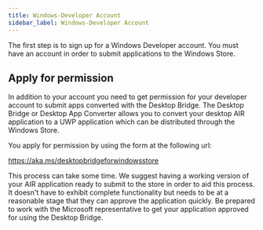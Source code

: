 ```yaml
---
title: Windows-Developer Account
sidebar_label: Windows-Developer Account
---
```



The first step is to sign up for a Windows Developer account. You must have an account 
in order to submit applications to the Windows Store.


## Apply for permission 

In addition to your account you need to get permission for your developer account to submit apps converted with the Desktop Bridge. The Desktop Bridge or Desktop App Converter allows you to convert your desktop AIR application to a UWP application which can be distributed through the Windows Store. 

You apply for permission by using the form at the following url:

https://aka.ms/desktopbridgeforwindowsstore


This process can take some time. We suggest having a working version of your AIR application ready to submit to the store in order to aid this process. It doesn't have to exhibit complete functionality but needs to be at a reasonable stage that they can approve the application quickly. Be prepared to work with the Microsoft representative to get your application approved for using the Desktop Bridge.

